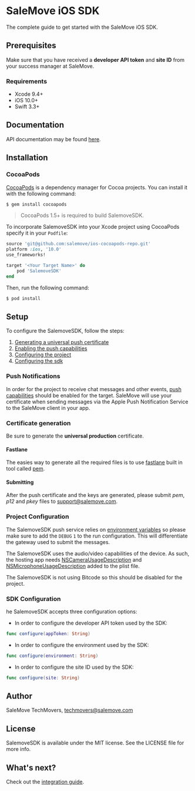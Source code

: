 # SaleMove iOS SDK

The complete guide to get started with the SaleMove iOS SDK.

## Prerequisites

Make sure that you have received a **developer API token** and **site ID** from your success manager at SaleMove.

### Requirements
- Xcode 9.4+
- iOS 10.0+
- Swift 3.3+

## Documentation
API documentation may be found [here][5].

## Installation

### CocoaPods

[CocoaPods][0] is a dependency manager for Cocoa projects. You can install it with the following command:

```bash
$ gem install cocoapods
```

> CocoaPods 1.5+ is required to build SalemoveSDK.

To incorporate SalemoveSDK into your Xcode project using CocoaPods specify it in your `Podfile`:

```ruby
source 'git@github.com:salemove/ios-cocoapods-repo.git'
platform :ios, '10.0'
use_frameworks!

target '<Your Target Name>' do
    pod 'SalemoveSDK'
end
```

Then, run the following command:

```bash
$ pod install
```

## Setup

To configure the SalemoveSDK, follow the steps:

1. [Generating a universal push certificate](#certificate-generation)
2. [Enabling the push capabilities](#push-notifications)
3. [Configuring the project](#project-configuration)
4. [Configuring the sdk](#sdk-configuration)

### Push Notifications

In order for the project to receive chat messages and other events, [push capabilities][3] should be enabled for the target. SaleMove will use your certificate when sending messages via the Apple Push Notification Service to the SaleMove client in your app.

### Certificate generation

Be sure to generate the **universal production** certificate.

#### Fastlane

The easies way to generate all the required files is to use [fastlane][1] built in tool called [pem][2].

#### Submitting

After the push certificate and the keys are generated, please submit *pem*, *p12* and *pkey* files to support@salemove.com.

### Project Configuration

The SalemoveSDK push service relies on [environment variables][4] so please make sure to add the `DEBUG` `1` to the run configuration. This will differentiate the gateway used to submit the messages.

The SalemoveSDK uses the audio/video capabilities of the device. As such, the hosting app needs [NSCameraUsageDescription][11] and [NSMicrophoneUsageDescription][12] added to the plist file.

The SalemoveSDK is not using Bitcode so this should be disabled for the project.

### SDK Configuration

he SalemoveSDK accepts three configuration options:

- In order to configure the developer API token used by the SDK:
```swift
func configure(appToken: String)
```

- In order to configure the environment used by the SDK:
```swift
func configure(environment: String)
```

- In order to configure the site ID used by the SDK:
```swift
func configure(site: String)
```

## Author

SaleMove TechMovers, techmovers@salemove.com

## License

SalemoveSDK is available under the MIT license. See the LICENSE file for more info.


## What's next?

Check out the [integration guide][10].


[0]: http://cocoapods.org
[1]: https://docs.fastlane.tools
[2]: https://docs.fastlane.tools/actions/pem/
[3]: https://developer.apple.com/library/content/documentation/IDEs/Conceptual/AppDistributionGuide/AddingCapabilities/AddingCapabilities.html
[4]: https://medium.com/@derrickho_28266/xcode-custom-environment-variables-681b5b8674ec
[5]: http://ios-sdk-docs.salemove.com.s3-website-us-east-1.amazonaws.com/index.html
[6]: https://github.com/SwiftyBeaver/SwiftyBeaver
[7]: https://github.com/ReactiveCocoa/ReactiveCocoa
[8]: https://github.com/Moya/Moya
[9]: https://github.com/ivanbruel/Moya-ObjectMapper
[10]: https://github.com/salemove/ios-bundle/blob/master/2017-11-28-Enhancing%2BYour%2BiOS%2BApplication%2BWith%2BSalmove%2BSDK.md
[11]: https://developer.apple.com/library/archive/documentation/General/Reference/InfoPlistKeyReference/Articles/CocoaKeys.html#//apple_ref/doc/uid/TP40009251-SW24
[12]: https://developer.apple.com/library/archive/documentation/General/Reference/InfoPlistKeyReference/Articles/CocoaKeys.html#//apple_ref/doc/uid/TP40009251-SW25
